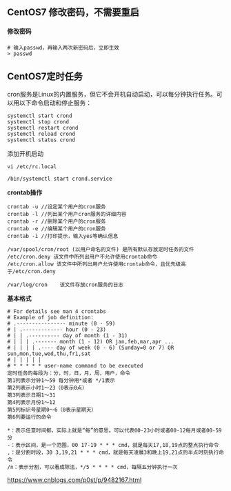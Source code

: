 ## CentOS7 修改密码，不需要重启

#### 修改密码

```shell
# 输入passwd，再输入两次新密码后，立即生效
> passwd
```

## CentOS7定时任务

cron服务是Linux的内置服务，但它不会开机自动启动，可以每分钟执行任务。可以用以下命令启动和停止服务：

```shell
systemctl start crond
systemctl stop crond
systemctl restart crond
systemctl reload crond
systemctl status crond
```

添加开机启动

```shell
vi /etc/rc.local

/bin/systemctl start crond.service
```

**crontab操作**

```shell
crontab -u //设定某个用户的cron服务 
crontab -l //列出某个用户cron服务的详细内容 
crontab -r //删除某个用户的cron服务 
crontab -e //编辑某个用户的cron服务
crontab -i //打印提示，输入yes等确认信息

/var/spool/cron/root (以用户命名的文件) 是所有默认存放定时任务的文件
/etc/cron.deny 该文件中所列出用户不允许使用crontab命令
/etc/cron.allow 该文件中所列出用户允许使用crontab命令，且优先级高于/etc/cron.deny

/var/log/cron    该文件存放cron服务的日志
```

**基本格式**

```shell
# For details see man 4 crontabs
# Example of job definition:
# .---------------- minute (0 - 59)
# | .------------- hour (0 - 23)
# | | .---------- day of month (1 - 31)
# | | | .------- month (1 - 12) OR jan,feb,mar,apr ...
# | | | | .---- day of week (0 - 6) (Sunday=0 or 7) OR sun,mon,tue,wed,thu,fri,sat
# | | | | |
# * * * * * user-name command to be executed
定时任务的每段为：分，时，日，月，周，用户，命令
第1列表示分钟1～59 每分钟用*或者 */1表示
第2列表示小时1～23（0表示0点）
第3列表示日期1～31
第4列表示月份1～12
第5列标识号星期0～6（0表示星期天）
第6列要运行的命令

*：表示任意时间都，实际上就是“每”的意思。可以代表00-23小时或者00-12每月或者00-59分
-：表示区间，是一个范围，00 17-19 * * * cmd，就是每天17,18,19点的整点执行命令
,：是分割时段，30 3,19,21 * * * cmd，就是每天凌晨3和晚上19,21点的半点时刻执行命令
/n：表示分割，可以看成除法，*/5 * * * * cmd，每隔五分钟执行一次
```

https://www.cnblogs.com/p0st/p/9482167.html
